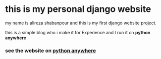 # this is my personal django website

my name is alireza shabanpour and this is my first django website project.<br>

this is a simple blog who i make it for Experience and I run it on **python anywhere**

### see the website on [python anywhere](http://arsha.pythonanywhere.com/)
